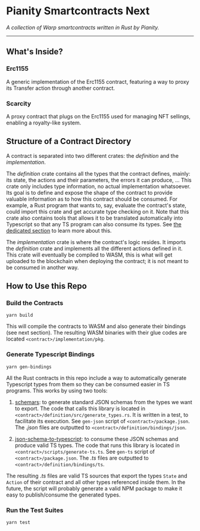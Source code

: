 # Pianity Smartcontracts Next

*A collection of Warp smartcontracts written in Rust by Pianity.*

---

## What's Inside?

### Erc1155

A generic implementation of the Erc1155 contract, featuring a way to proxy its Transfer action
through another contract.

### Scarcity

A proxy contract that plugs on the Erc1155 used for managing NFT sellings, enabling a royalty-like
system.

## Structure of a Contract Directory

A contract is separated into two different crates: the *definition* and the *implementation*.

The *definition* crate contains all the types that the contract defines, mainly: its state, the
actions and their parameters, the errors it can produce, ... This crate only includes type
information, no actual implementation whatsoever. Its goal is to define and expose the shape of the
contract to provide valuable information as to how this contract should be consumed. For example, a
Rust program that wants to, say, evaluate the contract's state, could import this crate and get
accurate type checking on it. Note that this crate also contains tools that allows it to be
translated automatically into Typescript so that any TS program can also consume its types. See
[the dedicated section](#generate-typescript-bindings) to learn more about this.

The *implementation* crate is where the contract's logic resides. It imports the *definition* crate
and implements all the different actions defined in it. This crate will eventually be compiled to
WASM, this is what will get uploaded to the blockchain when deploying the contract; it is not meant
to be consumed in another way.

## How to Use this Repo

### Build the Contracts

```
yarn build
```

This will compile the contracts to WASM and also generate their bindings (see next section). The
resulting WASM binaries with their glue codes are located `<contract>/implementation/pkg`.

### Generate Typescript Bindings

```
yarn gen-bindings
```

All the Rust contracts in this repo include a way to automatically generate Typescript types from
them so they can be consumed easier in TS programs. This works by using two tools:

1. [schemars](https://github.com/GREsau/schemars): to generate standard JSON schemas from the types
   we want to export. The code that calls this library is located in
   `<contract>/definition/src/generate_types.rs`. It is written in a test, to facilitate its
   execution. See `gen-json` script of `<contract>/package.json`. The *.json* files are outputted
   to `<contract>/definition/bindings/json`.

1. [json-schema-to-typescript](https://github.com/bcherny/json-schema-to-typescript): to consume
   these JSON schemas and produce valid TS types. The code that runs this library is located in
   `<contract>/scripts/generate-ts.ts`. See `gen-ts` script of `<contract>/package.json`. The *.ts*
   files are outputted to `<contract>/definition/bindings/ts`.

The resulting *.ts* files are valid TS sources that export the types `State` and `Action` of their
contract and all other types referenced inside them. In the future, the script will probably
generate a valid NPM package to make it easy to publish/consume the generated types.

### Run the Test Suites

```
yarn test
```
